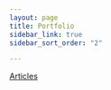 ```yaml
---
layout: page
title: Portfolio
sidebar_link: true
sidebar_sort_order: "2"

---
```

[Articles](https://muckrack.com/jaya-patil "Articles")